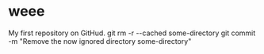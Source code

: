 # weee
My first repository on GitHud.
git rm -r --cached some-directory
git commit -m "Remove the now ignored directory some-directory"

